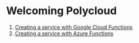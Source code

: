 # Welcoming Polycloud

1.	[Creating a service with Google Cloud Functions](./gcp)
2.	[Creating a service with Azure Functions](./azure)
